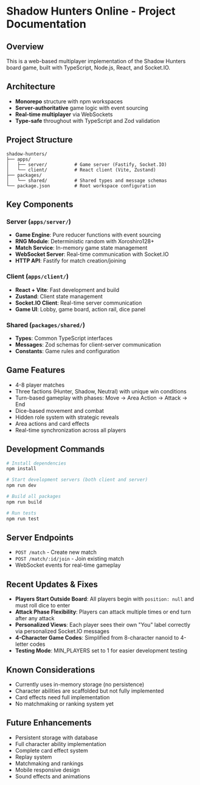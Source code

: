 # Shadow Hunters Online - Project Documentation

## Overview
This is a web-based multiplayer implementation of the Shadow Hunters board game, built with TypeScript, Node.js, React, and Socket.IO.

## Architecture
- **Monorepo** structure with npm workspaces
- **Server-authoritative** game logic with event sourcing
- **Real-time multiplayer** via WebSockets
- **Type-safe** throughout with TypeScript and Zod validation

## Project Structure
```
shadow-hunters/
├── apps/
│   ├── server/          # Game server (Fastify, Socket.IO)
│   └── client/          # React client (Vite, Zustand)
├── packages/
│   └── shared/          # Shared types and message schemas
└── package.json         # Root workspace configuration
```

## Key Components

### Server (`apps/server/`)
- **Game Engine**: Pure reducer functions with event sourcing
- **RNG Module**: Deterministic random with Xoroshiro128+
- **Match Service**: In-memory game state management
- **WebSocket Server**: Real-time communication with Socket.IO
- **HTTP API**: Fastify for match creation/joining

### Client (`apps/client/`)
- **React + Vite**: Fast development and build
- **Zustand**: Client state management
- **Socket.IO Client**: Real-time server communication
- **Game UI**: Lobby, game board, action rail, dice panel

### Shared (`packages/shared/`)
- **Types**: Common TypeScript interfaces
- **Messages**: Zod schemas for client-server communication
- **Constants**: Game rules and configuration

## Game Features
- 4-8 player matches
- Three factions (Hunter, Shadow, Neutral) with unique win conditions
- Turn-based gameplay with phases: Move → Area Action → Attack → End
- Dice-based movement and combat
- Hidden role system with strategic reveals
- Area actions and card effects
- Real-time synchronization across all players

## Development Commands
```bash
# Install dependencies
npm install

# Start development servers (both client and server)
npm run dev

# Build all packages
npm run build

# Run tests
npm run test
```

## Server Endpoints
- `POST /match` - Create new match
- `POST /match/:id/join` - Join existing match
- WebSocket events for real-time gameplay

## Recent Updates & Fixes
- **Players Start Outside Board**: All players begin with `position: null` and must roll dice to enter
- **Attack Phase Flexibility**: Players can attack multiple times or end turn after any attack  
- **Personalized Views**: Each player sees their own "You" label correctly via personalized Socket.IO messages
- **4-Character Game Codes**: Simplified from 8-character nanoid to 4-letter codes
- **Testing Mode**: MIN_PLAYERS set to 1 for easier development testing

## Known Considerations
- Currently uses in-memory storage (no persistence)
- Character abilities are scaffolded but not fully implemented
- Card effects need full implementation
- No matchmaking or ranking system yet

## Future Enhancements
- Persistent storage with database
- Full character ability implementation
- Complete card effect system
- Replay system
- Matchmaking and rankings
- Mobile responsive design
- Sound effects and animations